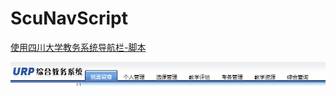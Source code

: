 # ScuNavScript
[使用四川大学教务系统导航栏-脚本](https://github.com/Xiongqi-XQ/ScuNavScript)

![ScuNav](https://github.com/Xiongqi-XQ/ScuNavScript/blob/master/ScuNav.png)

